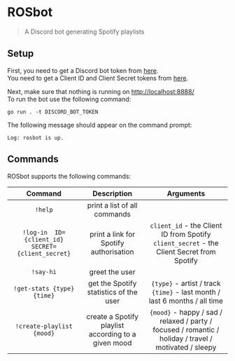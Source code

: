
# ROSbot

> A Discord bot generating Spotify playlists

## Setup

First, you need to get a Discord bot token from [here](https://discord.com/developers/applications).  
You need to get a Client ID and Client Secret tokens from [here](https://developer.spotify.com/dashboard/).  
  
Next, make sure that nothing is running on <http://localhost:8888/>  
To run the bot use the following command:

```shell
go run . -t DISCORD_BOT_TOKEN
```

The following message should appear on the command prompt:

```shell
Log: rosbot is up.
```

## Commands

ROSbot supports the following commands:

| Command | Description | Arguments |
|:-:|:-:|:-:|
| `!help` | print a list of all commands |   |
| `!log-in  ID={client_id} SECRET={client_secret}` | print a link for Spotify authorisation | `client_id` - the Client ID from Spotify `client_secret` - the Client Secret from Spotify |
| `!say-hi` | greet the user |   |
| `!get-stats {type} {time}` | get the Spotify statistics of the user | `{type}` - artist / track `{time}` - last month / last 6 months / all time |
|`!create-playlist {mood}`| create a Spotify playlist according to a given mood | `{mood}` - happy / sad / relaxed / party / focused / romantic / holiday / travel / motivated / sleepy |
